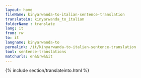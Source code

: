 ```yaml
---
layout: home
fileName: kinyarwanda-to-italian-sentence-translation
translatein: kinyarwanda_to_italian
folderName : translate
lang: it
from: rw
to: it
langname: kinyarwanda-to
permalink: /it/kinyarwanda-to-italian-sentence-translation
tool: sentence-translations
matchurls: en&&rw&&it
---
```

{% include section/translateinto.html %}
